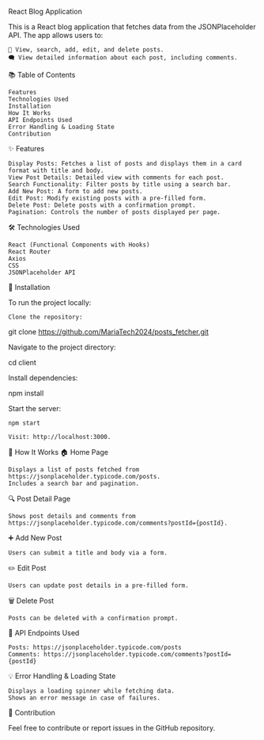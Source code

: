 React Blog Application

This is a React blog application that fetches data from the JSONPlaceholder API. The app allows users to:

    📝 View, search, add, edit, and delete posts.
    🗨️ View detailed information about each post, including comments.

📚 Table of Contents

    Features
    Technologies Used
    Installation
    How It Works
    API Endpoints Used
    Error Handling & Loading State
    Contribution

✨ Features

    Display Posts: Fetches a list of posts and displays them in a card format with title and body.
    View Post Details: Detailed view with comments for each post.
    Search Functionality: Filter posts by title using a search bar.
    Add New Post: A form to add new posts.
    Edit Post: Modify existing posts with a pre-filled form.
    Delete Post: Delete posts with a confirmation prompt.
    Pagination: Controls the number of posts displayed per page.

🛠️ Technologies Used

    React (Functional Components with Hooks)
    React Router
    Axios
    CSS
    JSONPlaceholder API

🚀 Installation

To run the project locally:

    Clone the repository:

git clone https://github.com/MariaTech2024/posts_fetcher.git

Navigate to the project directory:

cd client

Install dependencies:

npm install

Start the server:

    npm start

    Visit: http://localhost:3000.

🎯 How It Works
🏠 Home Page

    Displays a list of posts fetched from https://jsonplaceholder.typicode.com/posts.
    Includes a search bar and pagination.

🔍 Post Detail Page

    Shows post details and comments from https://jsonplaceholder.typicode.com/comments?postId={postId}.

➕ Add New Post

    Users can submit a title and body via a form.

✏️ Edit Post

    Users can update post details in a pre-filled form.

🗑️ Delete Post

    Posts can be deleted with a confirmation prompt.

📡 API Endpoints Used

    Posts: https://jsonplaceholder.typicode.com/posts
    Comments: https://jsonplaceholder.typicode.com/comments?postId={postId}

💡 Error Handling & Loading State

    Displays a loading spinner while fetching data.
    Shows an error message in case of failures.

🤝 Contribution

Feel free to contribute or report issues in the GitHub repository.
